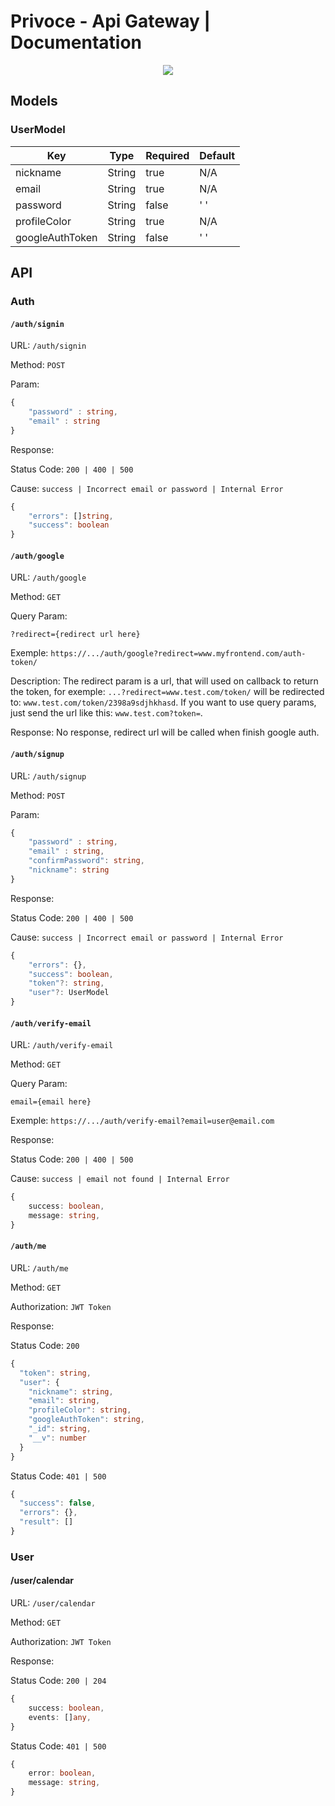 # Privoce - Api Gateway | Documentation

<div align="center">

![](preview.png)

</div>

## Models

### UserModel

| Key             | Type   | Required | Default |
| --------------- | ------ | -------- | ------- |
| nickname        | String | true     | N/A     |
| email           | String | true     | N/A     |
| password        | String | false    | ' '     |
| profileColor    | String | true     | N/A     |
| googleAuthToken | String | false    | ' '     |

## API

### Auth

#### `/auth/signin`

URL: `/auth/signin`

Method: `POST`

Param:

```typescript
{
    "password" : string,
    "email" : string
}
```

Response:

Status Code: `200 | 400 | 500`

Cause: `success | Incorrect email or password | Internal Error`

```typescript
{
    "errors": []string,
    "success": boolean
}
```

#### `/auth/google`

URL: `/auth/google`

Method: `GET`

Query Param:

```
?redirect={redirect url here}
```

Exemple: `https://.../auth/google?redirect=www.myfrontend.com/auth-token/`

Description: The redirect param is a url, that will used on callback to return the token, for exemple: `...?redirect=www.test.com/token/` will be redirected to: `www.test.com/token/2398a9sdjhkhasd`.
If you want to use query params, just send the url like this: `www.test.com?token=`.

Response: No response, redirect url will be called when finish google auth.

#### `/auth/signup`

URL: `/auth/signup`

Method: `POST`

Param:

```typescript
{
    "password" : string,
    "email" : string,
    "confirmPassword": string,
    "nickname": string
}
```

Response:

Status Code: `200 | 400 | 500`

Cause: `success | Incorrect email or password | Internal Error`

```typescript
{
    "errors": {},
    "success": boolean,
    "token"?: string,
    "user"?: UserModel
}
```

#### `/auth/verify-email`

URL: `/auth/verify-email`

Method: `GET`

Query Param:

```
email={email here}
```

Exemple: `https://.../auth/verify-email?email=user@email.com`

Response:

Status Code: `200 | 400 | 500`

Cause: `success | email not found | Internal Error`

```typescript
{
    success: boolean,
    message: string,
}
```

#### `/auth/me`

URL: `/auth/me`

Method: `GET`

Authorization: `JWT Token`

Response:

Status Code: `200`

```typescript
{
  "token": string,
  "user": {
    "nickname": string,
    "email": string,
    "profileColor": string,
    "googleAuthToken": string,
    "_id": string,
    "__v": number
  }
}
```

Status Code: `401 | 500`

```typescript
{
  "success": false,
  "errors": {},
  "result": []
}
```

### User

#### /user/calendar

URL: `/user/calendar`

Method: `GET`

Authorization: `JWT Token`

Response:

Status Code: `200 | 204`

```typescript
{
    success: boolean,
    events: []any,
}
```

Status Code: `401 | 500`

```typescript
{
    error: boolean,
    message: string,
}
```
